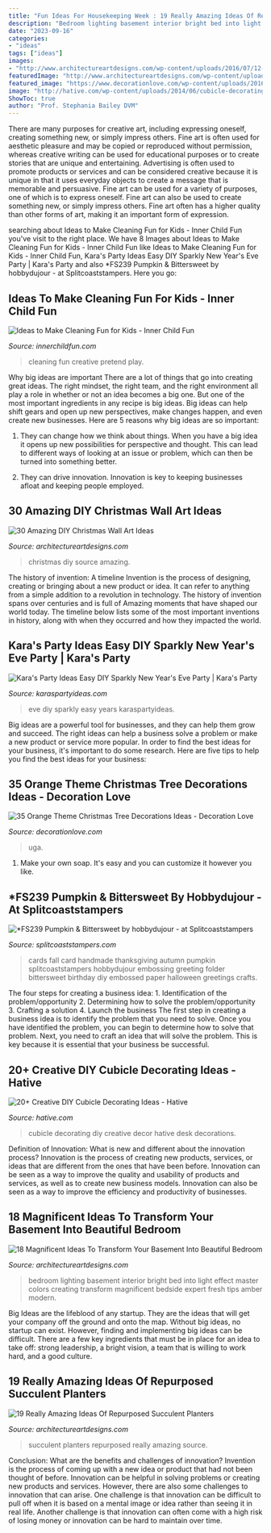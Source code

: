 ```yaml
---
title: "Fun Ideas For Housekeeping Week : 19 Really Amazing Ideas Of Repurposed Succulent Planters"
description: "Bedroom lighting basement interior bright bed into light effect master colors creating transform magnificent bedside expert fresh tips amber modern"
date: "2023-09-16"
categories:
- "ideas"
tags: ["ideas"]
images:
- "http://www.architectureartdesigns.com/wp-content/uploads/2016/07/12-44.jpg"
featuredImage: "http://www.architectureartdesigns.com/wp-content/uploads/2016/01/12-39-630x514.jpg"
featured_image: "https://www.decorationlove.com/wp-content/uploads/2016/10/Smalll-Orange-Chirstmas-Design.jpg"
image: "http://hative.com/wp-content/uploads/2014/06/cubicle-decorating-ideas/4-cubicle-decorating-ideas.jpg"
ShowToc: true
author: "Prof. Stephania Bailey DVM"
---
```



There are many purposes for creative art, including expressing oneself, creating something new, or simply impress others. Fine art is often used for aesthetic pleasure and may be copied or reproduced without permission, whereas creative writing can be used for educational purposes or to create stories that are unique and entertaining. Advertising is often used to promote products or services and can be considered creative because it is unique in that it uses everyday objects to create a message that is memorable and persuasive.
Fine art can be used for a variety of purposes, one of which is to express oneself. Fine art can also be used to create something new, or simply impress others. Fine art often has a higher quality than other forms of art, making it an important form of expression.

	

		
searching about Ideas to Make Cleaning Fun for Kids - Inner Child Fun you've visit to the right place. We have 8 Images about Ideas to Make Cleaning Fun for Kids - Inner Child Fun like Ideas to Make Cleaning Fun for Kids - Inner Child Fun, Kara&#039;s Party Ideas Easy DIY Sparkly New Year&#039;s Eve Party | Kara&#039;s Party and also *FS239 Pumpkin &amp; Bittersweet by hobbydujour - at Splitcoaststampers. Here you go:
		
    
## Ideas To Make Cleaning Fun For Kids - Inner Child Fun

<img loading=lazy src="https://innerchildfun.com/wp-content/uploads/2014/03/cleaningfun1a.jpg" onerror="this.onerror=null;this.src='https://tse3.mm.bing.net/th?id=OIP.DV7HKG_mzHyx2Ret-zDVQwHaNM&amp;pid=15.1';" alt="Ideas to Make Cleaning Fun for Kids - Inner Child Fun">

_Source: innerchildfun.com_

>cleaning fun creative pretend play. 

	

Why big ideas are important
There are a lot of things that go into creating great ideas. The right mindset, the right team, and the right environment all play a role in whether or not an idea becomes a big one. But one of the most important ingredients in any recipe is big ideas. Big ideas can help shift gears and open up new perspectives, make changes happen, and even create new businesses. Here are 5 reasons why big ideas are so important: 
1. They can change how we think about things. When you have a big idea it opens up new possibilities for perspective and thought. This can lead to different ways of looking at an issue or problem, which can then be turned into something better. 

2. They can drive innovation. Innovation is key to keeping businesses afloat and keeping people employed.

    
## 30 Amazing DIY Christmas Wall Art Ideas

<img loading=lazy src="http://www.architectureartdesigns.com/wp-content/uploads/2013/12/306-630x917.jpg" onerror="this.onerror=null;this.src='https://tse3.mm.bing.net/th?id=OIP.Hd6I6UsfmZy_vHjsBpJBpwHaKx&amp;pid=15.1';" alt="30 Amazing DIY Christmas Wall Art Ideas">

_Source: architectureartdesigns.com_

>christmas diy source amazing. 

	

The history of invention: A timeline
Invention is the process of designing, creating or bringing about a new product or idea. It can refer to anything from a simple addition to a revolution in technology. The history of invention spans over centuries and is full of Amazing moments that have shaped our world today. 
The timeline below lists some of the most important inventions in history, along with when they occurred and how they impacted the world.

    
## Kara&#039;s Party Ideas Easy DIY Sparkly New Year&#039;s Eve Party | Kara&#039;s Party

<img loading=lazy src="https://karaspartyideas.com/wp-content/uploads/2017/12/Easy-DIY-Sparkly-New-Years-Eve-Party-via-Karas-Party-Ideas-KarasPartyIdeas.com3_.jpeg" onerror="this.onerror=null;this.src='https://tse3.mm.bing.net/th?id=OIP.FfhK2G2Jj72G6dTEIY3QhAHaKK&amp;pid=15.1';" alt="Kara&#039;s Party Ideas Easy DIY Sparkly New Year&#039;s Eve Party | Kara&#039;s Party">

_Source: karaspartyideas.com_

>eve diy sparkly easy years karaspartyideas. 

	

Big ideas are a powerful tool for businesses, and they can help them grow and succeed. The right ideas can help a business solve a problem or make a new product or service more popular. In order to find the best ideas for your business, it's important to do some research. Here are five tips to help you find the best ideas for your business:

    
## 35 Orange Theme Christmas Tree Decorations Ideas - Decoration Love

<img loading=lazy src="https://www.decorationlove.com/wp-content/uploads/2016/10/Smalll-Orange-Chirstmas-Design.jpg" onerror="this.onerror=null;this.src='https://tse4.mm.bing.net/th?id=OIP.ym8XdtDDhV_qoKN9nyh-YgHaLG&amp;pid=15.1';" alt="35 Orange Theme Christmas Tree Decorations Ideas - Decoration Love">

_Source: decorationlove.com_

>uga. 

	

1. Make your own soap. It's easy and you can customize it however you like.

    
## *FS239 Pumpkin &amp; Bittersweet By Hobbydujour - At Splitcoaststampers

<img loading=lazy src="http://images.splitcoaststampers.com/data/gallery/500/2011/09/04/100_3540_by_hobbydujour.jpg" onerror="this.onerror=null;this.src='https://tse2.mm.bing.net/th?id=OIP.IZe0hzHpUO-B5DngTFPgGgAAAA&amp;pid=15.1';" alt="*FS239 Pumpkin &amp; Bittersweet by hobbydujour - at Splitcoaststampers">

_Source: splitcoaststampers.com_

>cards fall card handmade thanksgiving autumn pumpkin splitcoaststampers hobbydujour embossing greeting folder bittersweet birthday diy embossed paper halloween greetings crafts. 

	

The four steps for creating a business idea: 1. Identification of the problem/opportunity 2. Determining how to solve the problem/opportunity 3. Crafting a solution 4. Launch the business
The first step in creating a business idea is to identify the problem that you need to solve. Once you have identified the problem, you can begin to determine how to solve that problem. Next, you need to craft an idea that will solve the problem. This is key because it is essential that your business be successful.

    
## 20+ Creative DIY Cubicle Decorating Ideas - Hative

<img loading=lazy src="http://hative.com/wp-content/uploads/2014/06/cubicle-decorating-ideas/4-cubicle-decorating-ideas.jpg" onerror="this.onerror=null;this.src='https://tse4.mm.bing.net/th?id=OIP.VHOx8lixeW7JpfU3SP7vlgHaJ4&amp;pid=15.1';" alt="20+ Creative DIY Cubicle Decorating Ideas - Hative">

_Source: hative.com_

>cubicle decorating diy creative decor hative desk decorations. 

	

Definition of Innovation: What is new and different about the innovation process?
Innovation is the process of creating new products, services, or ideas that are different from the ones that have been before. Innovation can be seen as a way to improve the quality and usability of products and services, as well as to create new business models. Innovation can also be seen as a way to improve the efficiency and productivity of businesses.

    
## 18 Magnificent Ideas To Transform Your Basement Into Beautiful Bedroom

<img loading=lazy src="http://www.architectureartdesigns.com/wp-content/uploads/2016/01/12-39-630x514.jpg" onerror="this.onerror=null;this.src='https://tse2.mm.bing.net/th?id=OIP.J313HX7F4lhuW1IR0KTsHQHaGC&amp;pid=15.1';" alt="18 Magnificent Ideas To Transform Your Basement Into Beautiful Bedroom">

_Source: architectureartdesigns.com_

>bedroom lighting basement interior bright bed into light effect master colors creating transform magnificent bedside expert fresh tips amber modern. 

	

Big Ideas are the lifeblood of any startup. They are the ideas that will get your company off the ground and onto the map. Without big ideas, no startup can exist. However, finding and implementing big ideas can be difficult. There are a few key ingredients that must be in place for an idea to take off: strong leadership, a bright vision, a team that is willing to work hard, and a good culture.

    
## 19 Really Amazing Ideas Of Repurposed Succulent Planters

<img loading=lazy src="http://www.architectureartdesigns.com/wp-content/uploads/2016/07/12-44.jpg" onerror="this.onerror=null;this.src='https://tse2.mm.bing.net/th?id=OIP.bPjKk1yErSac-IJ2qzw1TwHaLI&amp;pid=15.1';" alt="19 Really Amazing Ideas Of Repurposed Succulent Planters">

_Source: architectureartdesigns.com_

>succulent planters repurposed really amazing source. 

	

Conclusion: What are the benefits and challenges of innovation?
Invention is the process of coming up with a new idea or product that had not been thought of before. Innovation can be helpful in solving problems or creating new products and services. However, there are also some challenges to innovation that can arise. One challenge is that innovation can be difficult to pull off when it is based on a mental image or idea rather than seeing it in real life. Another challenge is that innovation can often come with a high risk of losing money or innovation can be hard to maintain over time.


